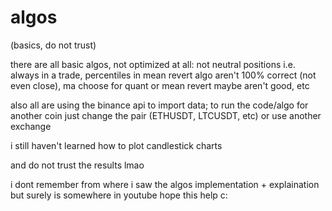 # algos
(basics, do not trust)

there are all basic algos, not optimized at all: not neutral positions i.e. always in a trade, percentiles in mean revert algo aren't 100% correct (not even close), ma choose for quant or mean revert maybe aren't good, etc

also all are using the binance api to import data; to run the code/algo for another coin just change
the pair (ETHUSDT, LTCUSDT, etc) or use another exchange

i still haven't learned how to plot candlestick charts

and do not trust the results lmao

i dont remember from where i saw the algos implementation + explaination but surely is somewhere in youtube
hope this help c:
